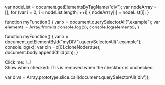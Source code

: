 var nodeList = document.getElementsByTagName("div");
var nodeArray = [];
for (var i = 0; i < nodeList.length; ++i) {
    nodeArray[i] = nodeList[i];
}

function myFunction() {
var x = document.querySelectorAll(".example");
var elements = Array.from(x)
console.log(x);
console.log(elements);
}

function myFunction() {
    var x = document.getElementById("myDIV").querySelectorAll(".example");
    console.log(x);
var cln = x[0].cloneNode(true);    
document.body.appendChild(cln);
}

<label>Click me: <input type="checkbox" ng-model="checked" ng-init="checked=true" /></label><br/>
Show when checked:
<span ng-if="checked" class="animate-if">
  This is removed when the checkbox is unchecked.
</span>

var divs = Array.prototype.slice.call(document.querySelectorAll('div'));
